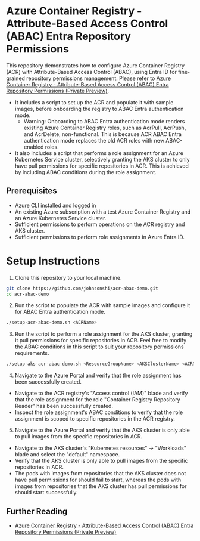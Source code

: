 # Azure Container Registry - Attribute-Based Access Control (ABAC) Entra Repository Permissions

This repository demonstrates how to configure Azure Container Registry (ACR) with Attribute-Based Access Control (ABAC), using Entra ID for fine-grained repository permissions management. Please refer to [Azure Container Registry - Attribute-Based Access Control (ABAC) Entra Repository Permissions (Private Preview)](https://github.com/Azure/acr/tree/main/docs/preview/abac-repo-permissions).

* It includes a script to set up the ACR and populate it with sample images, before onboarding the registry to ABAC Entra authentication mode.
  * Warning: Onboarding to ABAC Entra authentication mode renders existing Azure Container Registry roles, such as AcrPull, AcrPush, and AcrDelete, non-functional. This is because ACR ABAC Entra authentication mode replaces the old ACR roles with new ABAC-enabled roles.
* It also includes a script that performs a role assignment for an Azure Kubernetes Service cluster, selectively granting the AKS cluster to only have pull permissions for specific repositories in ACR. This is achieved by including ABAC conditions during the role assignment.

## Prerequisites

* Azure CLI installed and logged in
* An existing Azure subscription with a test Azure Container Registry and an Azure Kubernetes Service cluster.
* Sufficient permissions to perform operations on the ACR registry and AKS cluster.
* Sufficient permissions to perform role assignments in Azure Entra ID.

# Setup Instructions

1. Clone this repository to your local machine.

```bash
git clone https://github.com/johnsonshi/acr-abac-demo.git
cd acr-abac-demo
```

2. Run the script to populate the ACR with sample images and configure it for ABAC Entra authentication mode.

```bash
./setup-acr-abac-demo.sh <ACRName>
```

3. Run the script to perform a role assignment for the AKS cluster, granting it pull permissions for specific repositories in ACR. Feel free to modify the ABAC conditions in this script to suit your repository permissions requirements.

```bash
./setup-aks-acr-abac-demo.sh <ResourceGroupName> <AKSClusterName> <ACRName>
```

4. Navigate to the Azure Portal and verify that the role assignment has been successfully created.

* Navigate to the ACR registry's "Access control (IAM)" blade and verify that the role assignment for the role "Container Registry Repository Reader" has been successfully created.
* Inspect the role assignment's ABAC conditions to verify that the role assignment is scoped to specific repositories in the ACR registry.

5. Navigate to the Azure Portal and verify that the AKS cluster is only able to pull images from the specific repositories in ACR.

* Navigate to the AKS cluster's "Kubernetes resources" -> "Workloads" blade and select the "default" namespace.
* Verify that the AKS cluster is only able to pull images from the specific repositories in ACR.
* The pods with images from repositories that the AKS cluster does not have pull permissions for should fail to start, whereas the pods with images from repositories that the AKS cluster has pull permissions for should start successfully.

## Further Reading

* [Azure Container Registry - Attribute-Based Access Control (ABAC) Entra Repository Permissions (Private Preview)](https://github.com/Azure/acr/tree/main/docs/preview/abac-repo-permissions)
